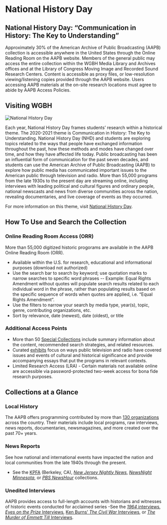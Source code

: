 # National History Day

## National History Day: “Communication in History: The Key to Understanding”

Approximately 30% of the American Archive of Public Broadcasting (AAPB) collection is accessible anywhere in the United States through the Online Reading Room on the AAPB website. Members of the general public may access the entire collection within the WGBH Media Library and Archives offices and at the Library of Congress Moving Image and Recorded Sound Research Centers. Content is accessible as proxy files, or low-resolution viewing/listening copies provided through the AAPB website. Users accessing AAPB materials at the on-site research locations must agree to abide by AAPB Access Policies.

## Visiting WGBH

![National History Day](https://s3.amazonaws.com/americanarchive.org/override/NHD_2021ThemeLogo_colorbg.png. "National History Day")

Each year, National History Day frames students’ research within a historical theme. The 2020-2021 theme is Communication in History: The Key to Understanding. National History Day (NHD) and students are exploring topics related to the ways that people have exchanged information throughout the past, how these methods and modes have changed over time, and how they have affected life today. 
Public broadcasting has been an influential form of communication for the past seven decades, and students can use the American Archive of Public Broadcasting (AAPB) to explore how public media has communicated important issues to the American public through television and radio. More than 55,000 programs from the late 1930s to the present day are streaming online, including interviews with leading political and cultural figures and ordinary people, national newscasts and news from diverse communities across the nation, revealing documentaries, and live coverage of events as they occurred.

For more information on this theme, visit [National History Day](https://www.nhd.org/). 

## How To Use and Search the Collection

### Online Reading Room Access (ORR)

More than 55,000 digitized historic progorams are available in the AAPB Online Reading Room (ORR). 

- Available within the U.S. for research, educational and informational purposes (download not authorized)
- Use the search bar to search by keyword; use quotation marks to narrow searches to specific word phrases
-- Example: Equal Rights Amendment without quotes will populate search results related to each individual word in the phrase, rather than populating results based on the specific sequence of words when quotes are applied, i.e. “Equal Rights Amendment”.
- Use the filters to narrow your search by media type, year(s), topic, genre, contributing organizations, etc.
- Sort by relevance, date (newest), date (oldest), or title

### Additional Access Points

- More than 50 [Special Collections](https://americanarchive.org/special_collections) include summary information about the content, recommended search strategies, and related resources.
- Curated [exhibits](https://americanarchive.org/exhibits) focus on ways public television and radio have covered issues and events of cultural and historical significance and provide accompanying essays that put the programs in relevant contexts.
- Limited Research Access (LRA) - Certain materials not available online are accessible via password-protected two-week access for bona fide research purposes.

## Collections at a Glance

### Local History

The AAPB offers programming contributed by more than [130 organizations](https://americanarchive.org/participating-orgs) across the country. Their materials include local programs, raw interviews, news reports, documentaries, newsmagazines, and more created over the past 70+ years.

### News Reports

See how national and international events have impacted the nation and local communities from the late 1940s through the present.
- See the [KPFA](https://americanarchive.org/catalog?f%5Baccess_types%5D%5B%5D=online&f%5Bcontributing_organizations%5D%5B%5D=Pacifica+Radio+Archives+%28CA%29) (Berkeley, CA), [*New Jersey Nightly News*](https://americanarchive.org/catalog?f%5Bseries_titles%5D%5B%5D=New+Jersey+Nightly+News&f%5Baccess_types%5D%5B%5D=online), [*NewsNight Minnesota*](https://americanarchive.org/catalog?f%5Bseries_titles%5D%5B%5D=NewsNight+Minnesota&f%5Baccess_types%5D%5B%5D=online), or [*PBS NewsHour*](https://americanarchive.org/special_collections/newshour) collections.

### Unedited Interviews

AAPB provides access to full-length accounts with historians and witnesses of historic events conducted for acclaimed series
-See the [*1964* interviews](https://americanarchive.org/special_collections/1964-interviews), [*Eyes on the Prize* Interviews](https://americanarchive.org/special_collections/eotp-i-interviews), [Ken Burns’ *The Civil War* Interviews](https://americanarchive.org/special_collections/ken-burns-civil-war), or [*The Murder of Emmett Till* Interviews](https://americanarchive.org/special_collections/the-murder-of-emmett-till-interviews).

